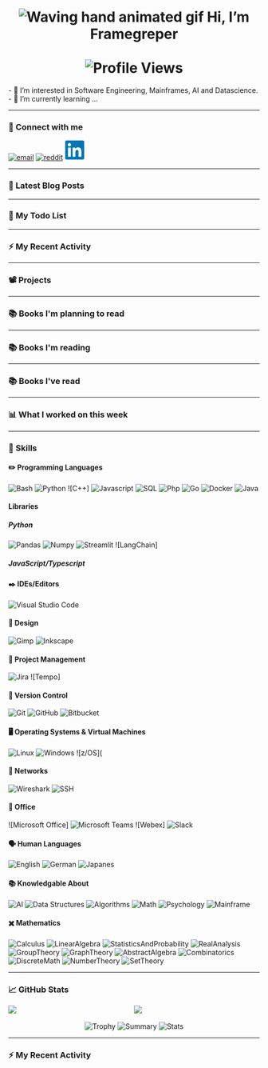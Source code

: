 <h1 align='center'>
    <img src='https://raw.githubusercontent.com/MartinHeinz/MartinHeinz/master/wave.gif' 
        alt='Waving hand animated gif'
        height='30px'
        width='30px' />
 Hi, I’m Framegreper <br />
  <br />
  <img src='https://komarev.com/ghpvc/?username=Framegreper&color=green&style=for-the-badge'
    alt='Profile Views' />
</h1>
- 👀 I’m interested in Software Engineering, Mainframes, AI and Datascience.
</br>
- 🌱 I’m currently learning ...

---
### 🔗 Connect with me
<a href='dominik.broder@living-mainframe.de' target='_blank'><img src='https://cdn.pixabay.com/photo/2016/01/26/17/15/gmail-1162901_960_720.png' alt='email' width='40' height='40'/></a>
<a href='https://www.reddit.com/user/Framegreper/'><img src='https://user-images.githubusercontent.com/57925294/136809422-7a0e564f-e112-4e40-8635-c0ed846844b6.png' alt='reddit' width='40' height='40'/></a>
<a href='https://www.linkedin.com/in/dominik-broder-010107286/' target='_blank'><img src='https://raw.githubusercontent.com/devicons/devicon/master/icons/linkedin/linkedin-original.svg' alt='linkedin' width='40' height='40'/></a>

---

### 📕 Latest Blog Posts
<!-- BLOG-POST-LIST:START -->
<!-- BLOG-POST-LIST:END -->
---

### 📝 My Todo List

<!-- TODO-IST:START -->
<!-- TODO-IST:END -->

---

### ⚡ My Recent Activity

<!--START_SECTION:activity-->
<!--END_SECTION:activity-->

---

### 📽️ Projects

<!-- PROJECTS:START -->
<!-- PROJECTS:END -->

---

### 📚 Books I'm planning to read

<!-- GOODREADS-FUTURE-READ-LIST:START -->
<!-- GOODREADS-FUTURE-READ-LIST:END -->

---

### 📚 Books I'm reading

<!-- GOODREADS-LIST:START -->
<!-- GOODREADS-LIST:END -->

---

### 📚 Books I've read

<!-- GOODREADS-READ-LIST:START -->
<!-- GOODREADS-READ-LIST:END -->
---

### 📊 What I worked on this week
---

### 🔧 Skills

#### ✏️ Programming Languages

![Bash](https://img.shields.io/badge/bash-4eaa25.svg?style=for-the-badge&logo=gnubash&logoColor=white)
![Python](https://img.shields.io/badge/python-3670a0?style=for-the-badge&logo=python&logoColor=white)
![C++]
![Javascript](https://img.shields.io/badge/javascript-f7df1e.svg?style=for-the-badge&logo=javascript&logoColor=white)
![SQL](https://img.shields.io/badge/sql-F29111.svg?style=for-the-badge&logo=mysql&logoColor=white)
![Php](https://img.shields.io/badge/php-777bb4.svg?style=for-the-badge&logo=php&logoColor=white)
![Go](https://img.shields.io/badge/go-00add8.svg?style=for-the-badge&logo=go&logoColor=white)
![Docker](https://img.shields.io/badge/docker-2496ed.svg?style=for-the-badge&logo=docker&logoColor=white)
![Java](https://img.shields.io/badge/java-%23ED8B00.svg?style=for-the-badge&logo=java&logoColor=white)


#### Libraries

##### Python
![Pandas](https://img.shields.io/badge/pandas-150458.svg?style=for-the-badge&logo=Pandas&logoColor=white)
![Numpy](https://img.shields.io/badge/numpy-013243.svg?style=for-the-badge&logo=numpy&logoColor=white)
![Streamlit](https://img.shields.io/badge/streamlit-FF4B4B.svg?style=for-the-badge&logo=streamlit&logoColor=white)
![LangChain]

##### JavaScript/Typescript

#### ✒️ IDEs/Editors
![Visual Studio Code](https://img.shields.io/badge/visual%20Studio%20Code-007acc.svg?style=for-the-badge&logo=visual-studio-code&logoColor=white)

#### 🎨 Design
![Gimp](https://img.shields.io/badge/gimp-5c5543?style=for-the-badge&logo=gimp&logoColor=white)
![Inkscape](https://img.shields.io/badge/inkscape-050505.svg?style=for-the-badge&logo=inkscape&logoColor=white)

#### 📑 Project Management
![Jira](https://img.shields.io/badge/jira-0052CC.svg?style=for-the-badge&logo=jira&logoColor=white)
![Tempo]


#### 🔢 Version Control

![Git](https://img.shields.io/badge/git-f05032.svg?style=for-the-badge&logo=git&logoColor=white)
![GitHub](https://img.shields.io/badge/github-181717.svg?style=for-the-badge&logo=github&logoColor=white)
![Bitbucket](https://img.shields.io/badge/bitbucket-0052CC.svg?style=for-the-badge&logo=bitbucket&logoColor=white)

#### 🖥️ Operating Systems & Virtual Machines

![Linux](https://img.shields.io/badge/Linux-FCC624?style=for-the-badge&logo=linux&logoColor=black)
![Windows](https://img.shields.io/badge/Windows-0078D6?style=for-the-badge&logo=windows&logoColor=white)
![z/OS](

#### 🔌 Networks
![Wireshark](https://img.shields.io/badge/wireshark-1679a7?style=for-the-badge&logo=wireshark&logoColor=white)
![SSH](https://img.shields.io/badge/ssh-505050?style=for-the-badge)

#### 🏢 Office

![Microsoft Office]
![Microsoft Teams](https://img.shields.io/badge/Microsoft_Teams-6264A7.svg?style=for-the-badge&logo=microsoft-teams&logoColor=white)
![Webex]
![Slack](https://img.shields.io/badge/slack-4A154B.svg?style=for-the-badge&logo=slack&logoColor=white)


#### 🗣️ Human Languages
![English](https://img.shields.io/badge/english-3670A0?style=for-the-badge&logoColor=white)
![German](https://img.shields.io/badge/german-3670A0?style=for-the-badge&logoColor=white)
![Japanes](https://img.shields.io/badge/japanes-3670A0?style=for-the-badge&logoColor=white)

#### 📚 Knowledgable About
![AI](https://img.shields.io/badge/ai-black.svg?style=for-the-badge)
![Data Structures](https://img.shields.io/badge/data%20structures-black.svg?style=for-the-badge)
![Algorithms](https://img.shields.io/badge/algorithms-black.svg?style=for-the-badge)
![Math](https://img.shields.io/badge/math-black.svg?style=for-the-badge)
![Psychology](https://img.shields.io/badge/pychology-black.svg?style=for-the-badge)
![Mainframe](https://img.shields.io/badge/mainframe-black.svg?style=for-the-badge)

#### ✖️ Mathematics
![Calculus](https://img.shields.io/badge/calculus-black.svg?style=for-the-badge)
![LinearAlgebra](https://img.shields.io/badge/linear%20algebra-black.svg?style=for-the-badge)
![StatisticsAndProbability](https://img.shields.io/badge/statistics%20and%20probability-black.svg?style=for-the-badge)
![RealAnalysis](https://img.shields.io/badge/real%20analysis-black.svg?style=for-the-badge)
![GroupTheory](https://img.shields.io/badge/group%20theory-black.svg?style=for-the-badge)
![GraphTheory](https://img.shields.io/badge/graph%20theory-black.svg?style=for-the-badge)
![AbstractAlgebra](https://img.shields.io/badge/abstract%20algebra-black.svg?style=for-the-badge)
![Combinatorics](https://img.shields.io/badge/combinatorics-black.svg?style=for-the-badge)
![DiscreteMath](https://img.shields.io/badge/discrete%20math-black.svg?style=for-the-badge)
![NumberTheory](https://img.shields.io/badge/number%20theory-black.svg?style=for-the-badge)
![SetTheory](https://img.shields.io/badge/set%20theory-black.svg?style=for-the-badge)

---

### 📈 GitHub Stats
<div align='center'>
  <img src='https://github-readme-stats.vercel.app/api?username=Framegreper&show_icons=true&theme=nord&count_private=true&line_height=40'  align='left' />
  <img src='https://github-readme-stats.vercel.app/api/top-langs/?username=Framegreper&theme=nord&langs_count=5' />

  ![Trophy](https://github-profile-trophy.vercel.app/?username=Framegreper&theme=nord&row=1&column=7)
  ![Summary](https://github-profile-summary-cards.vercel.app/api/cards/productive-time?username=Framegreper&theme=nord_dark)
  ![Stats](https://github-readme-streak-stats.herokuapp.com/?user=Framegreper&theme=nord)
</div>

---

### ⚡ My Recent Activity

<!---
Framegreper/Framegreper is a ✨ special ✨ repository because its `README.md` (this file) appears on your GitHub profile.
You can click the Preview link to take a look at your changes.
--->
